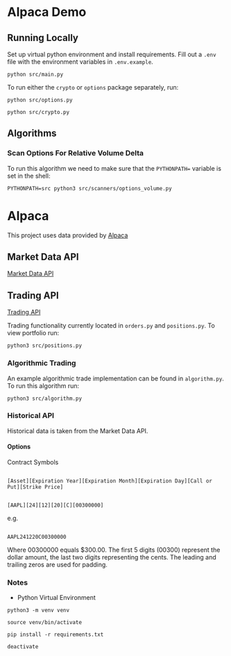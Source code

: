 # Alpaca Demo

## Running Locally

Set up virtual python environment and install requirements. Fill out a `.env` file with the environment variables in `.env.example`.

```
python src/main.py
```

To run either the `crypto` or `options` package separately, run:

```
python src/options.py
```

```
python src/crypto.py
```

## Algorithms

### Scan Options For Relative Volume Delta

To run this algorithm we need to make sure that the `PYTHONPATH=` variable is set in the shell:

`PYTHONPATH=src python3 src/scanners/options_volume.py`

# Alpaca

This project uses data provided by [Alpaca](https://alpaca.markets/)

## Market Data API

[Market Data API](https://docs.alpaca.markets/docs/about-market-data-api)

## Trading API

[Trading API](https://docs.alpaca.markets/docs/trading-api)

Trading functionality currently located in `orders.py` and `positions.py`. To view portfolio run:

`python3 src/positions.py`

### Algorithmic Trading

An example algorithmic trade implementation can be found in `algorithm.py`. To run this algorithm run:

`python3 src/algorithm.py`

### Historical API

Historical data is taken from the Market Data API.

#### Options

Contract Symbols

```

[Asset][Expiration Year][Expiration Month][Expiration Day][Call or Put][Strike Price]

```

```

[AAPL][24][12][20][C][00300000]

```

e.g.

```

AAPL241220C00300000

```

Where 00300000 equals $300.00. The first 5 digits (00300) represent the dollar amount, the last two digits representing the cents. The leading and trailing zeros are used for padding.

### Notes

- Python Virtual Environment

`python3 -m venv venv`

`source venv/bin/activate`

`pip install -r requirements.txt`

`deactivate`
